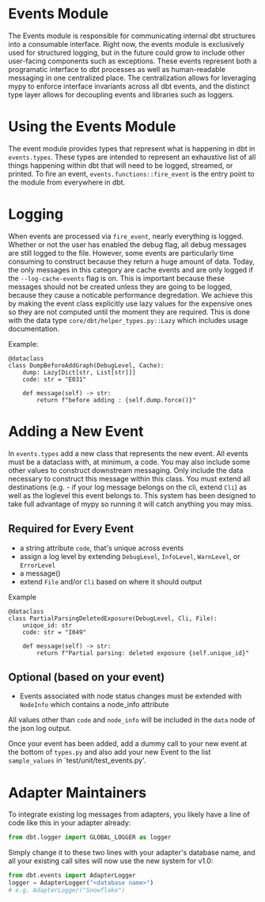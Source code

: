 # Events Module

The Events module is responsible for communicating internal dbt structures into a consumable interface. Right now, the events module is exclusively used for structured logging, but in the future could grow to include other user-facing components such as exceptions. These events represent both a programatic interface to dbt processes as well as human-readable messaging in one centralized place. The centralization allows for leveraging mypy to enforce interface invariants across all dbt events, and the distinct type layer allows for decoupling events and libraries such as loggers.

# Using the Events Module
The event module provides types that represent what is happening in dbt in `events.types`. These types are intended to represent an exhaustive list of all things happening within dbt that will need to be logged, streamed, or printed. To fire an event, `events.functions::fire_event` is the entry point to the module from everywhere in dbt.

# Logging
When events are processed via `fire_event`, nearly everything is logged. Whether or not the user has enabled the debug flag, all debug messages are still logged to the file. However, some events are particularly time consuming to construct because they return a huge amount of data. Today, the only messages in this category are cache events and are only logged if the `--log-cache-events` flag is on. This is important because these messages should not be created unless they are going to be logged, because they cause a noticable performance degredation. We achieve this by making the event class explicitly use lazy values for the expensive ones so they are not computed until the moment they are required. This is done with the data type `core/dbt/helper_types.py::Lazy` which includes usage documentation.

Example:
```
@dataclass
class DumpBeforeAddGraph(DebugLevel, Cache):
    dump: Lazy[Dict[str, List[str]]]
    code: str = "E031"

    def message(self) -> str:
        return f"before adding : {self.dump.force()}"
```


# Adding a New Event
In `events.types` add a new class that represents the new event. All events must be a dataclass with, at minimum, a code.  You may also include some other values to construct downstream messaging. Only include the data necessary to construct this message within this class. You must extend all destinations (e.g. - if your log message belongs on the cli, extend `Cli`) as well as the loglevel this event belongs to.  This system has been designed to take full advantage of mypy so running it will catch anything you may miss.

## Required for Every Event

- a string attribute `code`, that's unique across events
- assign a log level by extending `DebugLevel`, `InfoLevel`, `WarnLevel`, or `ErrorLevel`
- a message()
- extend `File` and/or `Cli` based on where it should output

Example
```
@dataclass
class PartialParsingDeletedExposure(DebugLevel, Cli, File):
    unique_id: str
    code: str = "I049"

    def message(self) -> str:
        return f"Partial parsing: deleted exposure {self.unique_id}"

```

## Optional (based on your event)

- Events associated with node status changes must be extended with `NodeInfo` which contains a node_info attribute


All values other than `code` and `node_info` will be included in the `data` node of the json log output.

Once your event has been added, add a dummy call to your new event at the bottom of `types.py` and also add your new Event to the list `sample_values` in `test/unit/test_events.py'.

# Adapter Maintainers
To integrate existing log messages from adapters, you likely have a line of code like this in your adapter already:
```python
from dbt.logger import GLOBAL_LOGGER as logger
```

Simply change it to these two lines with your adapter's database name, and all your existing call sites will now use the new system for v1.0:
```python
from dbt.events import AdapterLogger
logger = AdapterLogger("<database name>")
# e.g. AdapterLogger("Snowflake")
```
